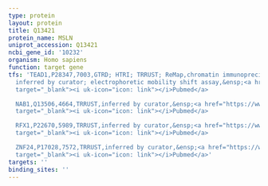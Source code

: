 ```yaml
---
type: protein
layout: protein
title: Q13421
protein_name: MSLN
uniprot_accession: Q13421
ncbi_gene_id: '10232'
organism: Homo sapiens
function: target gene
tfs: 'TEAD1,P28347,7003,GTRD; HTRI; TRRUST; ReMap,chromatin immunoprecipitation assay;
  inferred by curator; electrophoretic mobility shift assay,&ensp;<a href="https://www.ncbi.nlm.nih.gov/pubmed/?term=17909009%5Buid%5D"
  target="_blank"><i uk-icon="icon: link"></i>Pubmed</a>

  NAB1,Q13506,4664,TRRUST,inferred by curator,&ensp;<a href="https://www.ncbi.nlm.nih.gov/pubmed/?term=23025254%5Buid%5D"
  target="_blank"><i uk-icon="icon: link"></i>Pubmed</a>

  RFX1,P22670,5989,TRRUST,inferred by curator,&ensp;<a href="https://www.ncbi.nlm.nih.gov/pubmed/?term=23025254%5Buid%5D"
  target="_blank"><i uk-icon="icon: link"></i>Pubmed</a>

  ZNF24,P17028,7572,TRRUST,inferred by curator,&ensp;<a href="https://www.ncbi.nlm.nih.gov/pubmed/?term=23025254%5Buid%5D"
  target="_blank"><i uk-icon="icon: link"></i>Pubmed</a>'
targets: ''
binding_sites: ''
---
```

